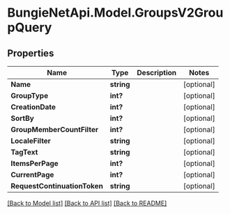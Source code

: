 # BungieNetApi.Model.GroupsV2GroupQuery
## Properties

Name | Type | Description | Notes
------------ | ------------- | ------------- | -------------
**Name** | **string** |  | [optional] 
**GroupType** | **int?** |  | [optional] 
**CreationDate** | **int?** |  | [optional] 
**SortBy** | **int?** |  | [optional] 
**GroupMemberCountFilter** | **int?** |  | [optional] 
**LocaleFilter** | **string** |  | [optional] 
**TagText** | **string** |  | [optional] 
**ItemsPerPage** | **int?** |  | [optional] 
**CurrentPage** | **int?** |  | [optional] 
**RequestContinuationToken** | **string** |  | [optional] 

[[Back to Model list]](../README.md#documentation-for-models) [[Back to API list]](../README.md#documentation-for-api-endpoints) [[Back to README]](../README.md)


